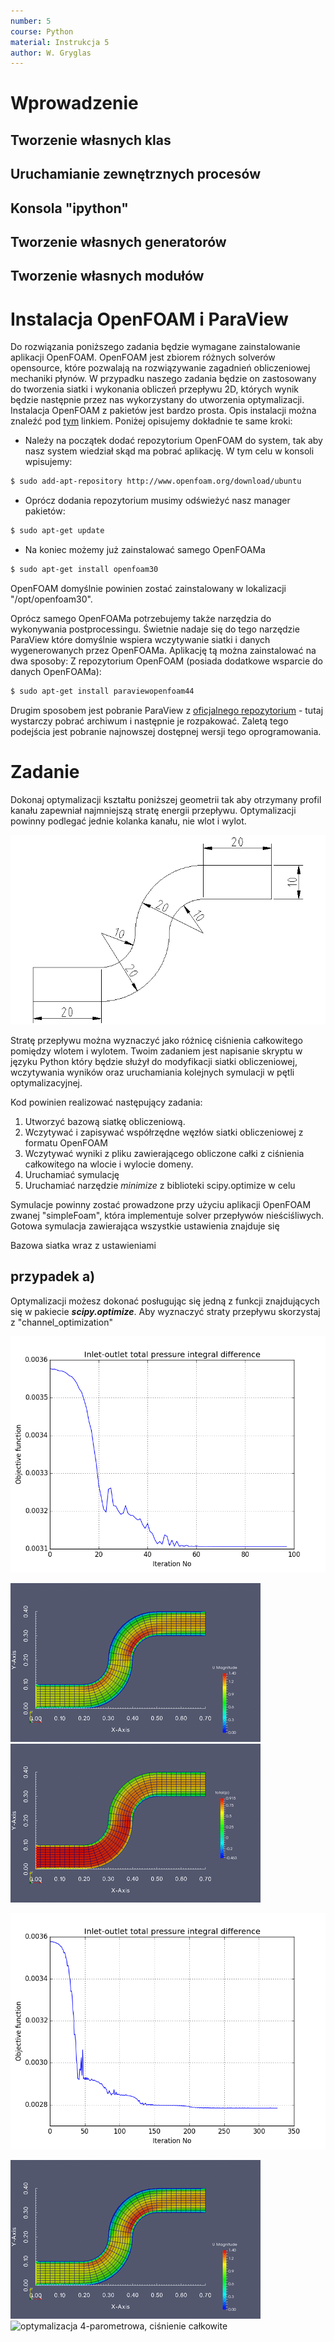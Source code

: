 ```yaml
---
number: 5
course: Python
material: Instrukcja 5
author: W. Gryglas
---
```

# Wprowadzenie

## Tworzenie własnych klas

## Uruchamianie zewnętrznych procesów

## Konsola "ipython"

## Tworzenie własnych generatorów

## Tworzenie własnych modułów

# Instalacja OpenFOAM i ParaView

Do rozwiązania poniższego zadania będzie wymagane zainstalowanie aplikacji OpenFOAM. OpenFOAM jest zbiorem różnych solverów opensource, które pozwalają na rozwiązywanie zagadnień obliczeniowej mechaniki płynów. W przypadku naszego zadania będzie on zastosowany do tworzenia siatki i wykonania obliczeń przepływu 2D, których wynik będzie następnie przez nas wykorzystany do utworzenia optymalizacji. Instalacja OpenFOAM z pakietów jest bardzo prosta. Opis instalacji można znaleźć pod [tym](http://openfoam.org/download/3-0-1-ubuntu/) linkiem. Poniżej opisujemy dokładnie te same kroki:

 - Należy na początek dodać repozytorium OpenFOAM do system, tak aby nasz system wiedział skąd ma pobrać aplikację. W tym celu w konsoli wpisujemy:
```bash
$ sudo add-apt-repository http://www.openfoam.org/download/ubuntu
```

- Oprócz dodania repozytorium musimy odświeżyć nasz manager pakietów:
```bash
$ sudo apt-get update
```

- Na koniec możemy już zainstalować samego OpenFOAMa
```bash
$ sudo apt-get install openfoam30
```

OpenFOAM domyślnie powinien zostać zainstalowany w lokalizacji "/opt/openfoam30".

Oprócz samego OpenFOAMa potrzebujemy także narzędzia do wykonywania postprocessingu. Świetnie nadaje się do tego narzędzie ParaView które domyślnie wspiera wczytywanie siatki i danych wygenerowanych przez OpenFOAMa.  Aplikację tą można zainstalować na dwa sposoby: 
Z repozytorium OpenFOAM (posiada dodatkowe wsparcie do danych OpenFOAMa):
```bash
$ sudo apt-get install paraviewopenfoam44
```

Drugim sposobem jest pobranie ParaView z [oficjalnego repozytorium](http://www.paraview.org/download/) - tutaj wystarczy pobrać archiwum i następnie je rozpakować. Zaletą tego podejścia jest pobranie najnowszej dostępnej wersji tego oprogramowania.  

# Zadanie

Dokonaj optymalizacji kształtu poniższej geometrii tak aby otrzymany profil kanału zapewniał najmniejszą stratę energii przepływu. Optymalizacji powinny podlegać jednie kolanka kanału, nie wlot i wylot.

![kanal](figures/python_inst05/tube.png "Kanał do optymalizacji")

Stratę przepływu można wyznaczyć jako różnicę ciśnienia całkowitego pomiędzy wlotem i wylotem. Twoim zadaniem jest napisanie skryptu w języku Python który będzie służył do modyfikacji siatki obliczeniowej, wczytywania wyników oraz uruchamiania kolejnych symulacji w pętli optymalizacyjnej. 

Kod powinien realizować następujący zadania:

1. Utworzyć bazową siatkę obliczeniową.
2. Wczytywać i zapisywać współrzędne węzłów siatki obliczeniowej z formatu OpenFOAM
3. Wczytywać wyniki z pliku zawierającego obliczone całki z ciśnienia całkowitego na wlocie i wylocie domeny.
4. Uruchamiać symulację
5. Uruchamiać narzędzie *minimize* z biblioteki scipy.optimize w celu 

 Symulacje powinny zostać prowadzone przy użyciu aplikacji OpenFOAM zwanej "simpleFoam", która implementuje solver przepływów nieściśliwych. Gotowa symulacja zawierająca wszystkie ustawienia znajduje się 

Bazowa siatka wraz z ustawieniami 


## przypadek a)



Optymalizacji możesz dokonać posługując się jedną z funkcji znajdujących się w pakiecie ***scipy.optimize***. Aby wyznaczyć straty przepływu skorzystaj z  "channel_optimization"




![optymalizacja dwu parametryczna](figures/python_inst05/optimization_iteration.png "Optymalizacja dwu parametryczna, wartość funkcji celu w kolejnych iteracjach")

![optymalizacja dwu parametryczna - prędkość](figures/python_inst05/opt_velocity.gif "Optymalizacja dwu parametryczna, pole prędkości") ![optymalizacja dwu parametryczna, ciśnienie całkowite](figures/python_inst05/opt_totalpressure.gif "Optymalizacja dwu parametryczna, pole ciśnienia całkowitego")

![optymalizacja 4-parometrowa](figures/python_inst05/optimization_iteration_4params.png "Optymalizacja 4-parometrowa, wartość funkcji celu w kolejnych iteracjach")

![optymalizacja 4-parometrowa - prędkość](figures/python_inst05/opt_velocity.gif "Optymalizacja 4-parometrowa, pole prędkości") ![optymalizacja 4-parometrowa, ciśnienie całkowite](figures/python_inst05/opt_totalpressure_4params.gif "Optymalizacja 4-parometrowa, pole ciśnienia całkowitego")
